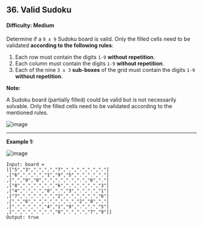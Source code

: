 ## 36. Valid Sudoku

#### Difficulty: Medium

Determine if a ```9 x 9``` Sudoku board is valid. Only the filled cells need to be validated __according to the following rules__:

1. Each row must contain the digits ```1-9``` __without repetition__.
2. Each column must contain the digits ```1-9``` __without repetition__.
3. Each of the nine ```3 x 3``` __sub-boxes__ of the grid must contain the digits ```1-9``` __without repetition__.

__Note:__

A Sudoku board (partially filled) could be valid but is not necessarily solvable.
Only the filled cells need to be validated according to the mentioned rules.

![image](https://user-images.githubusercontent.com/35042430/203643459-8548d2f2-384f-4894-9834-142148985e22.png)

---

__Example 1:__

![image](https://upload.wikimedia.org/wikipedia/commons/thumb/f/ff/Sudoku-by-L2G-20050714.svg/250px-Sudoku-by-L2G-20050714.svg.png)

```
Input: board = 
[["5","3",".",".","7",".",".",".","."]
,["6",".",".","1","9","5",".",".","."]
,[".","9","8",".",".",".",".","6","."]
,["8",".",".",".","6",".",".",".","3"]
,["4",".",".","8",".","3",".",".","1"]
,["7",".",".",".","2",".",".",".","6"]
,[".","6",".",".",".",".","2","8","."]
,[".",".",".","4","1","9",".",".","5"]
,[".",".",".",".","8",".",".","7","9"]]
Output: true
```
